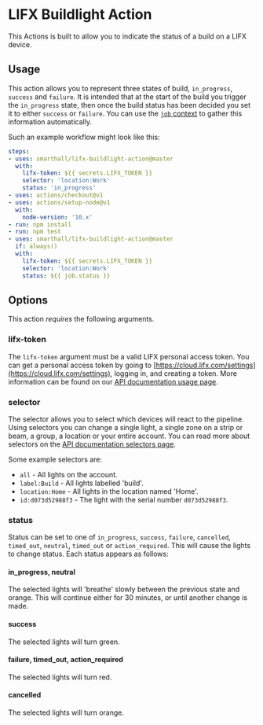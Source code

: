 # LIFX Buildlight Action

This Actions is built to allow you to indicate the status of a build on a LIFX device.

## Usage

This action allows you to represent three states of build, `in_progress`, `success` and `failure`. It is intended that at the start of the build you trigger the `in_progress` state, then once the build status has been decided you set it to either `success` or `failure`. You can use the [`job` context](https://help.github.com/en/actions/automating-your-workflow-with-github-actions/contexts-and-expression-syntax-for-github-actions#job-context) to gather this information automatically.

Such an example workflow might look like this:

```yaml
steps:
- uses: smarthall/lifx-buildlight-action@master
  with:
    lifx-token: ${{ secrets.LIFX_TOKEN }}
    selector: 'location:Work'
    status: 'in_progress'
- uses: actions/checkout@v1
- uses: actions/setup-node@v1
  with:
    node-version: '10.x'
- run: npm install
- run: npm test
- uses: smarthall/lifx-buildlight-action@master
  if: always()
  with:
    lifx-token: ${{ secrets.LIFX_TOKEN }}
    selector: 'location:Work'
    status: ${{ job.status }}
```

## Options

This action _requires_ the following arguments.

### lifx-token

The `lifx-token` argument must be a valid LIFX personal access token. You can get a personal access token by going to [https://cloud.lifx.com/settings](https://cloud.lifx.com/settings), logging in, and creating a token. More information can be found on our [API documentation usage page](https://api.developer.lifx.com/docs/how-to-use-the-following-examples).

### selector

The selector allows you to select which devices will react to the pipeline. Using selectors you can change a single light, a single zone on a strip or beam, a group, a location or your entire account. You can read more about selectors on the [API documentation selectors page](https://api.developer.lifx.com/docs/selectors).

Some example selectors are:

* `all` - All lights on the account.
* `label:Build` - All lights labelled 'build'.
* `location:Home` - All lights in the location named 'Home'.
* `id:d073d52988f3` - The light with the serial number `d073d52988f3`.

### status

Status can be set to one of `in_progress`, `success`, `failure`, `cancelled`, `timed_out`, `neutral`, `timed_out` or `action_required`. This will cause the lights to change status. Each status appears as follows:

#### in_progress, neutral

The selected lights will 'breathe' slowly between the previous state and orange. This will continue either for 30 minutes, or until another change is made.

#### success

The selected lights will turn green.

#### failure, timed_out, action_required

The selected lights will turn red.

#### cancelled

The selected lights will turn orange.

